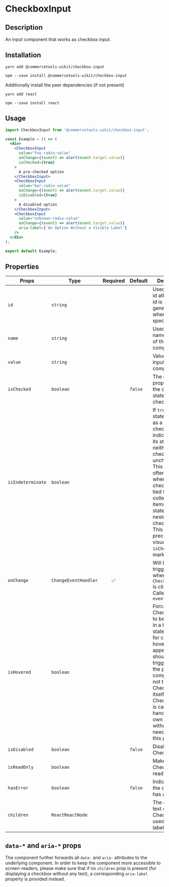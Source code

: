 <!-- THIS IS AN AUTOGENERATED FILE. DO NOT EDIT THIS FILE DIRECTLY. -->
<!-- This file is created by the `yarn generate-readme` script. -->

# CheckboxInput

## Description

An input component that works as checkbox input.

## Installation

```
yarn add @commercetools-uikit/checkbox-input
```

```
npm --save install @commercetools-uikit/checkbox-input
```

Additionally install the peer dependencies (if not present)

```
yarn add react
```

```
npm --save install react
```

## Usage

```jsx
import CheckboxInput from '@commercetools-uikit/checkbox-input';

const Example = () => (
  <div>
    <CheckboxInput
      value="foo-radio-value"
      onChange={(event) => alert(event.target.value)}
      isChecked={true}
    >
      A pre-checked option
    </CheckboxInput>
    <CheckboxInput
      value="bar-radio-value"
      onChange={(event) => alert(event.target.value)}
      isDisabled={true}
    >
      A disabled option
    </CheckboxInput>
    <CheckboxInput
      value="unknown-radio-value"
      onChange={(event) => alert(event.target.value)}
      aria-label={'An Option Without a Visible Label'}
    />
  </div>
);

export default Example;
```

## Properties

| Props             | Type                 | Required | Default | Description                                                                                                                                                                                                                                                                                                                 |
| ----------------- | -------------------- | :------: | ------- | --------------------------------------------------------------------------------------------------------------------------------------------------------------------------------------------------------------------------------------------------------------------------------------------------------------------------- |
| `id`              | `string`             |          |         | Used as HTML id attribute. An id is auto-generated when it is not specified.                                                                                                                                                                                                                                                |
| `name`            | `string`             |          |         | Used as HTML name attribute of the input component                                                                                                                                                                                                                                                                          |
| `value`           | `string`             |          |         | Value of the input component.                                                                                                                                                                                                                                                                                               |
| `isChecked`       | `boolean`            |          | `false` | The checked property sets the checked state of the checkbox.                                                                                                                                                                                                                                                                |
| `isIndeterminate` | `boolean`            |          |         | If `true`, this state is shown as a dash in the checkbox, and indicates that its state is neither checked nor unchecked.&#xA;This is most often used when the checkbox is tied to a collection of items in mixed states (E.g nested checkboxes).&#xA;This takes precedence visually in case `isChecked` is marked as `true` |
| `onChange`        | `ChangeEventHandler` |    ✅    |         | Will be triggered whenever an `CheckboxInput` is clicked. Called with `event`                                                                                                                                                                                                                                               |
| `isHovered`       | `boolean`            |          |         | Forces CheckboxInput to be rendered in a hovered state.&#xA;Needed for cases when hovered appearance should be triggered by the parent component and not the CheckboxInput itself.&#xA;CheckboxInput is capable of handling it's own hovering without the need to pass this prop.                                           |
| `isDisabled`      | `boolean`            |          | `false` | Disables the CheckboxInput                                                                                                                                                                                                                                                                                                  |
| `isReadOnly`      | `boolean`            |          |         | Makes the CheckboxInput readonly                                                                                                                                                                                                                                                                                            |
| `hasError`        | `boolean`            |          | `false` | Indicates that the checkbox has an error                                                                                                                                                                                                                                                                                    |
| `children`        | `ReactReactNode`     |          |         | The descriptive text of the CheckboxInput, used as its label.                                                                                                                                                                                                                                                               |

## `data-*` and `aria-*` props

The component further forwards all `data-` and `aria-` attributes to the underlying component.
In order to keep the component more accessible to screen-readers, please make sure that if no `children` prop is present (for displaying a checkbox without any text), a corresponding `aria-label` property is provided instead.
